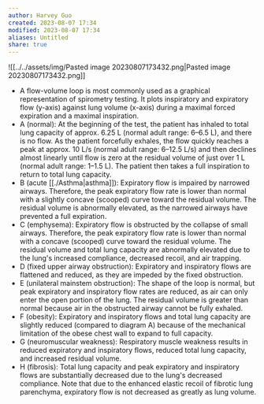```yaml
---
author: Harvey Guo
created: 2023-08-07 17:34
modified: 2023-08-07 17:34
aliases: Untitled
share: true
---
```

![[../../assets/img/Pasted image 20230807173432.png|Pasted image 20230807173432.png]]
- A flow-volume loop is most commonly used as a graphical representation of spirometry testing. It plots inspiratory and expiratory flow (y-axis) against lung volume (x-axis) during a maximal forced expiration and a maximal inspiration.
- A (normal): At the beginning of the test, the patient has inhaled to total lung capacity of approx. 6.25 L (normal adult range: 6–6.5 L), and there is no flow. As the patient forcefully exhales, the flow quickly reaches a peak at approx. 10 L/s (normal adult range: 6–12.5 L/s) and then declines almost linearly until flow is zero at the residual volume of just over 1 L (normal adult range: 1–1.5 L). The patient then takes a full inspiration to return to total lung capacity.
- B (acute [[./Asthma|asthma]]): Expiratory flow is impaired by narrowed airways. Therefore, the peak expiratory flow rate is lower than normal with a slightly concave (scooped) curve toward the residual volume. The residual volume is abnormally elevated, as the narrowed airways have prevented a full expiration.
- C (emphysema): Expiratory flow is obstructed by the collapse of small airways. Therefore, the peak expiratory flow rate is lower than normal with a concave (scooped) curve toward the residual volume. The residual volume and total lung capacity are abnormally elevated due to the lung's increased compliance, decreased recoil, and air trapping.
- D (fixed upper airway obstruction): Expiratory and inspiratory flows are flattened and reduced, as they are impeded by the fixed obstruction.
- E (unilateral mainstem obstruction): The shape of the loop is normal, but peak expiratory and inspiratory flow rates are reduced, as air can only enter the open portion of the lung. The residual volume is greater than normal because air in the obstructed airway cannot be fully exhaled.
- F (obesity): Expiratory and inspiratory flows and total lung capacity are slightly reduced (compared to diagram A) because of the mechanical limitation of the obese chest wall to expand to full capacity.
- G (neuromuscular weakness): Respiratory muscle weakness results in reduced expiratory and inspiratory flows, reduced total lung capacity, and increased residual volume.
- H (fibrosis): Total lung capacity and peak expiratory and inspiratory flows are substantially decreased due to the lung's decreased compliance. Note that due to the enhanced elastic recoil of fibrotic lung parenchyma, expiratory flow is not decreased as greatly as lung volume.